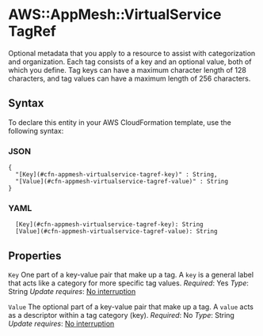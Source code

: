 # AWS::AppMesh::VirtualService TagRef<a name="aws-properties-appmesh-virtualservice-tagref"></a>

Optional metadata that you apply to a resource to assist with categorization and organization\. Each tag consists of a key and an optional value, both of which you define\. Tag keys can have a maximum character length of 128 characters, and tag values can have a maximum length of 256 characters\.

## Syntax<a name="aws-properties-appmesh-virtualservice-tagref-syntax"></a>

To declare this entity in your AWS CloudFormation template, use the following syntax:

### JSON<a name="aws-properties-appmesh-virtualservice-tagref-syntax.json"></a>

```
{
  "[Key](#cfn-appmesh-virtualservice-tagref-key)" : String,
  "[Value](#cfn-appmesh-virtualservice-tagref-value)" : String
}
```

### YAML<a name="aws-properties-appmesh-virtualservice-tagref-syntax.yaml"></a>

```
  [Key](#cfn-appmesh-virtualservice-tagref-key): String
  [Value](#cfn-appmesh-virtualservice-tagref-value): String
```

## Properties<a name="aws-properties-appmesh-virtualservice-tagref-properties"></a>

`Key`  <a name="cfn-appmesh-virtualservice-tagref-key"></a>
One part of a key\-value pair that make up a tag\. A `key` is a general label that acts like a category for more specific tag values\.
*Required*: Yes
*Type*: String
*Update requires*: [No interruption](https://docs.aws.amazon.com/AWSCloudFormation/latest/UserGuide/using-cfn-updating-stacks-update-behaviors.html#update-no-interrupt)

`Value`  <a name="cfn-appmesh-virtualservice-tagref-value"></a>
The optional part of a key\-value pair that make up a tag\. A `value` acts as a descriptor within a tag category \(key\)\.
*Required*: No
*Type*: String
*Update requires*: [No interruption](https://docs.aws.amazon.com/AWSCloudFormation/latest/UserGuide/using-cfn-updating-stacks-update-behaviors.html#update-no-interrupt)
